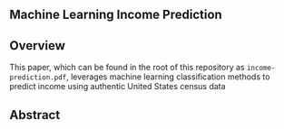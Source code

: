 ## Machine Learning Income Prediction

## Overview
This paper, which can be found in the root of this repository as `income-prediction.pdf`, leverages machine learning classification methods to predict income using authentic United States census data

## Abstract
